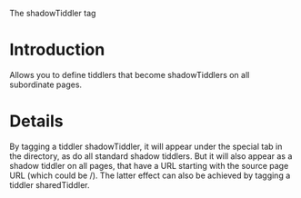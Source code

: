 The shadowTiddler tag

# Introduction #

Allows you to define tiddlers that become shadowTiddlers on all subordinate pages.

# Details #

By tagging a tiddler shadowTiddler, it will appear under the special tab in the directory, as do all standard shadow tiddlers. But it will also appear as a shadow tiddler on all pages, that have a URL starting with the source page URL (which could be /). The latter effect can also be achieved by tagging a tiddler sharedTiddler.